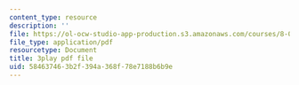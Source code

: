 ```yaml
---
content_type: resource
description: ''
file: https://ol-ocw-studio-app-production.s3.amazonaws.com/courses/8-03sc-physics-iii-vibrations-and-waves-fall-2016/584637463b2f394a368f78e7188b6b9e_fTACO13q2oU.pdf
file_type: application/pdf
resourcetype: Document
title: 3play pdf file
uid: 58463746-3b2f-394a-368f-78e7188b6b9e
---
```

